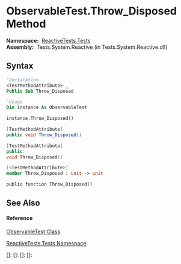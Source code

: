 # ObservableTest.Throw\_Disposed Method

**Namespace:**  [ReactiveTests.Tests](ReactiveTests.Tests\ReactiveTests.Tests.md)  
**Assembly:**  Tests.System.Reactive (in Tests.System.Reactive.dll)

## Syntax

```vb
'Declaration
<TestMethodAttribute> _
Public Sub Throw_Disposed
```

```vb
'Usage
Dim instance As ObservableTest

instance.Throw_Disposed()
```

```csharp
[TestMethodAttribute]
public void Throw_Disposed()
```

```c++
[TestMethodAttribute]
public:
void Throw_Disposed()
```

```fsharp
[<TestMethodAttribute>]
member Throw_Disposed : unit -> unit 
```

```jscript
public function Throw_Disposed()
```

## See Also

#### Reference

[ObservableTest Class](ObservableTest\ObservableTest.md)

[ReactiveTests.Tests Namespace](ReactiveTests.Tests\ReactiveTests.Tests.md)

[]: 
[]: 
[]: 
[]: 